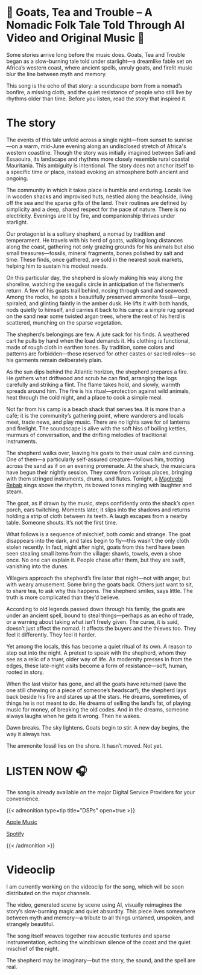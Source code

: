 # 🎵 Goats, Tea and Trouble – A Nomadic Folk Tale Told Through AI Video and Original Music 🌙


Some stories arrive long before the music does. Goats, Tea and Trouble began as a slow-burning tale told under starlight—a dreamlike fable set on Africa’s western coast, where ancient spells, unruly goats, and firelit music blur the line between myth and memory.

This song is the echo of that story: a soundscape born from a nomad’s bonfire, a missing cloth, and the quiet resistance of people who still live by rhythms older than time. Before you listen, read the story that inspired it.

# The story

The events of this tale unfold across a single night—from sunset to sunrise—on a warm, mid-June evening along an undisclosed stretch of Africa's western coastline. Though the story was initially imagined between Safi and Essaouira, its landscape and rhythms more closely resemble rural coastal Mauritania. This ambiguity is intentional. The story does not anchor itself to a specific time or place, instead evoking an atmosphere both ancient and ongoing.

The community in which it takes place is humble and enduring. Locals live in wooden shacks and improvised huts, nestled along the beachside, living off the sea and the sparse gifts of the land. Their routines are defined by simplicity and a deep, shared respect for the pace of nature. There is no electricity. Evenings are lit by fire, and companionship thrives under starlight.

Our protagonist is a solitary shepherd, a nomad by tradition and temperament. He travels with his herd of goats, walking long distances along the coast, gathering not only grazing grounds for his animals but also small treasures—fossils, mineral fragments, bones polished by salt and time. These finds, once gathered, are sold in the nearest souk markets, helping him to sustain his modest needs.

On this particular day, the shepherd is slowly making his way along the shoreline, watching the seagulls circle in anticipation of the fishermen’s return. A few of his goats trail behind, nosing through sand and seaweed. Among the rocks, he spots a beautifully preserved ammonite fossil—large, spiraled, and glinting faintly in the amber dusk. He lifts it with both hands, nods quietly to himself, and carries it back to his camp: a simple rug spread on the sand near some twisted argan trees, where the rest of his herd is scattered, munching on the sparse vegetation.

The shepherd’s belongings are few. A jute sack for his finds. A weathered cart he pulls by hand when the load demands it. His clothing is functional, made of rough cloth in earthen tones. By tradition, some colors and patterns are forbidden—those reserved for other castes or sacred roles—so his garments remain deliberately plain.

As the sun dips behind the Atlantic horizon, the shepherd prepares a fire. He gathers what driftwood and scrub he can find, arranging the logs carefully and striking a flint. The flame takes hold, and slowly, warmth spreads around him. The fire is his ritual—protection against wild animals, heat through the cold night, and a place to cook a simple meal.

Not far from his camp is a beach shack that serves tea. It is more than a café; it is the community’s gathering point, where wanderers and locals meet, trade news, and play music. There are no lights save for oil lanterns and firelight. The soundscape is alive with the soft hiss of boiling kettles, murmurs of conversation, and the drifting melodies of traditional instruments.

The shepherd walks over, leaving his goats to their usual calm and cunning. One of them—a particularly self-assured creature—follows him, trotting across the sand as if on an evening promenade. At the shack, the musicians have begun their nightly session. They come from various places, bringing with them stringed instruments, drums, and flutes. Tonight, a [Maghrebi Rebab](https://en.wikipedia.org/wiki/Maghreb_rebab "Rebab") sings above the rhythm, its bowed tones mingling with laughter and steam.

The goat, as if drawn by the music, steps confidently onto the shack’s open porch, ears twitching. Moments later, it slips into the shadows and returns holding a strip of cloth between its teeth. A laugh escapes from a nearby table. Someone shouts. It’s not the first time.

What follows is a sequence of mischief, both comic and strange. The goat disappears into the dark, and tales begin to fly—this wasn’t the only cloth stolen recently. In fact, night after night, goats from this herd have been seen stealing small items from the village: shawls, towels, even a shoe once. No one can explain it. People chase after them, but they are swift, vanishing into the dunes.

Villagers approach the shepherd’s fire later that night—not with anger, but with weary amusement. Some bring the goats back. Others just want to sit, to share tea, to ask why this happens. The shepherd smiles, says little. The truth is more complicated than they’d believe.

According to old legends passed down through his family, the goats are under an ancient spell, bound to steal things—perhaps as an echo of trade, or a warning about taking what isn’t freely given. The curse, it is said, doesn’t just affect the nomad. It affects the buyers and the thieves too. They feel it differently. They feel it harder.

Yet among the locals, this has become a quiet ritual of its own. A reason to step out into the night. A pretext to speak with the shepherd, whom they see as a relic of a truer, older way of life. As modernity presses in from the edges, these late-night visits become a form of resistance—soft, human, rooted in story.

When the last visitor has gone, and all the goats have returned (save the one still chewing on a piece of someone’s headscarf), the shepherd lays back beside his fire and stares up at the stars. He dreams, sometimes, of things he is not meant to do. He dreams of selling the land’s fat, of playing music for money, of breaking the old codes. And in the dreams, someone always laughs when he gets it wrong. Then he wakes.

Dawn breaks. The sky lightens. Goats begin to stir. A new day begins, the way it always has.

The ammonite fossil lies on the shore. It hasn’t moved. Not yet.

# LISTEN NOW :headphones:

The song is already available on the major Digital Service Providers for your convenience.

{{< admonition type=tip title="DSPs" open=true >}}

[<i class="fa-brands fa-apple"></i> Apple Music](https://music.apple.com/it/album/goats-tea-and-trouble-single/1818500579 "Goats, Tea and Trouble")

[<i class="fa-brands fa-spotify"></i> Spotify](https://open.spotify.com/track/5LInrf0xqQ3iqp5AFD2j0x "Goats, Tea and Trouble")

{{< /admonition >}}

# Videoclip

I am currently working on the videoclip for the song, which will be soon distributed on the major channels.

The video, generated scene by scene using AI, visually reimagines the story’s slow-burning magic and quiet absurdity. This piece lives somewhere between myth and memory—a tribute to all things untamed, unspoken, and strangely beautiful.

The song itself weaves together raw acoustic textures and sparse instrumentation, echoing the windblown silence of the coast and the quiet mischief of the night.

The shepherd may be imaginary—but the story, the sound, and the spell are real.
